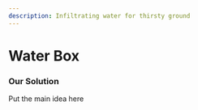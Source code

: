 ```yaml
---
description: Infiltrating water for thirsty ground
---
```


# Water Box

### Our Solution

Put the main idea here




